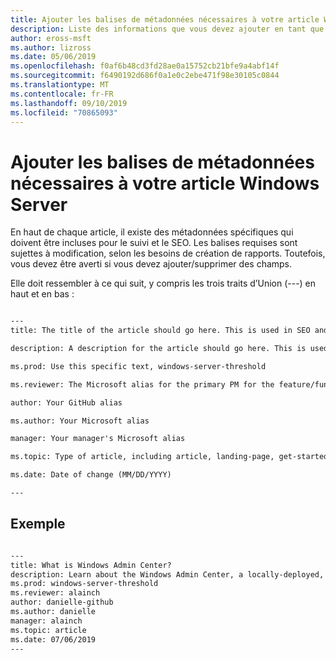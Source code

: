 ```yaml
---
title: Ajouter les balises de métadonnées nécessaires à votre article Windows Server
description: Liste des informations que vous devez ajouter en tant que balises de métadonnées au sommet de vos articles relatifs à Windows Server. Les balises requises sont sujettes à modification, en fonction de vos besoins en matière de création de rapports et d’équipe.
author: eross-msft
ms.author: lizross
ms.date: 05/06/2019
ms.openlocfilehash: f0af6b48cd3fd28ae0a15752cb21bfe9a4abf14f
ms.sourcegitcommit: f6490192d686f0a1e0c2ebe471f98e30105c0844
ms.translationtype: MT
ms.contentlocale: fr-FR
ms.lasthandoff: 09/10/2019
ms.locfileid: "70865093"
---
```

# <a name="add-the-required-metadata-tags-to-your-windows-server-related-article"></a>Ajouter les balises de métadonnées nécessaires à votre article Windows Server

En haut de chaque article, il existe des métadonnées spécifiques qui doivent être incluses pour le suivi et le SEO. Les balises requises sont sujettes à modification, selon les besoins de création de rapports. Toutefois, vous devez être averti si vous devez ajouter/supprimer des champs.

Elle doit ressembler à ce qui suit, y compris les trois traits d’Union (---) en haut et en bas :

```markdown

---
title: The title of the article should go here. This is used in SEO and search results.

description: A description for the article should go here. This is used in search results, to provide users with information about whether the article has the information they're looking for.

ms.prod: Use this specific text, windows-server-threshold

ms.reviewer: The Microsoft alias for the primary PM for the feature/functionality

author: Your GitHub alias

ms.author: Your Microsoft alias

manager: Your manager's Microsoft alias

ms.topic: Type of article, including article, landing-page, get-started-article, or reference

ms.date: Date of change (MM/DD/YYYY)

---

```

## <a name="example"></a>Exemple

```markdown

---
title: What is Windows Admin Center?
description: Learn about the Windows Admin Center, a locally-deployed, browser-based management tool set that lets you manage your Windows Servers with no Azure or cloud dependency.
ms.prod: windows-server-threshold
ms.reviewer: alainch
author: danielle-github
ms.author: danielle
manager: alainch
ms.topic: article
ms.date: 07/06/2019
---

```